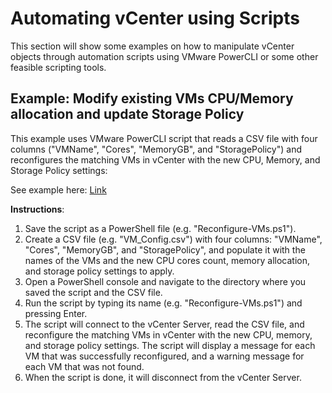 # Automating vCenter using Scripts

This section will show some examples on how to manipulate vCenter objects through automation scripts using VMware PowerCLI or some other feasible scripting tools.

## Example: Modify existing VMs CPU/Memory allocation and update Storage Policy

This example uses VMware PowerCLI script that reads a CSV file with four columns ("VMName", "Cores", "MemoryGB", and "StoragePolicy") and reconfigures the matching VMs in vCenter with the new CPU, Memory, and Storage Policy settings:

See example here: [Link](/BrownField/Scripts/Update-Existing-VMs-CPU-Memory-StoragePolicy.ps1)

**Instructions**:

1. Save the script as a PowerShell file (e.g. "Reconfigure-VMs.ps1").
2. Create a CSV file (e.g. "VM_Config.csv") with four columns: "VMName", "Cores", "MemoryGB", and "StoragePolicy", and populate it with the names of the VMs and the new CPU cores count, memory allocation, and storage policy settings to apply.
3. Open a PowerShell console and navigate to the directory where you saved the script and the CSV file.
4. Run the script by typing its name (e.g. "Reconfigure-VMs.ps1") and pressing Enter.
5. The script will connect to the vCenter Server, read the CSV file, and reconfigure the matching VMs in vCenter with the new CPU, memory, and storage policy settings. The script will display a message for each VM that was successfully reconfigured, and a warning message for each VM that was not found.
6. When the script is done, it will disconnect from the vCenter Server.

